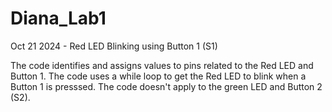 # Diana_Lab1
Oct 21 2024 - Red LED Blinking using Button 1 (S1)

The code identifies and assigns values to pins related to the Red LED and Button 1. The code uses a while loop to get the Red LED to blink when a Button 1 is presssed. The code doesn't apply to the green LED and Button 2 (S2). 
